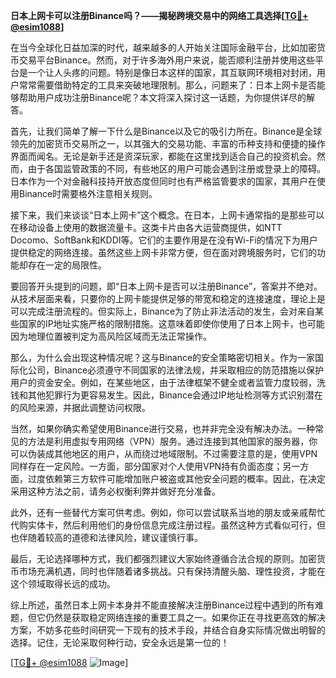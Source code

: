 **日本上网卡可以注册Binance吗？——揭秘跨境交易中的网络工具选择[[TG💪+ @esim1088](https://t.me/s/esim1088)]**

在当今全球化日益加深的时代，越来越多的人开始关注国际金融平台，比如加密货币交易平台Binance。然而，对于许多海外用户来说，能否顺利注册并使用这些平台是一个让人头疼的问题。特别是像日本这样的国家，其互联网环境相对封闭，用户常常需要借助特定的工具来突破地理限制。那么，问题来了：日本上网卡是否能够帮助用户成功注册Binance呢？本文将深入探讨这一话题，为你提供详尽的解答。

首先，让我们简单了解一下什么是Binance以及它的吸引力所在。Binance是全球领先的加密货币交易所之一，以其强大的交易功能、丰富的币种支持和便捷的操作界面而闻名。无论是新手还是资深玩家，都能在这里找到适合自己的投资机会。然而，由于各国监管政策的不同，有些地区的用户可能会遇到注册或登录上的障碍。日本作为一个对金融科技持开放态度但同时也有严格监管要求的国家，其用户在使用Binance时需要格外注意相关规则。

接下来，我们来谈谈“日本上网卡”这个概念。在日本，上网卡通常指的是那些可以在移动设备上使用的数据流量卡。这类卡片由各大运营商提供，如NTT Docomo、SoftBank和KDDI等。它们的主要作用是在没有Wi-Fi的情况下为用户提供稳定的网络连接。虽然这些上网卡非常方便，但在面对跨境服务时，它们的功能却存在一定的局限性。

要回答开头提到的问题，即“日本上网卡是否可以注册Binance”，答案并不绝对。从技术层面来看，只要你的上网卡能提供足够的带宽和稳定的连接速度，理论上是可以完成注册流程的。但实际上，Binance为了防止非法活动的发生，会对来自某些国家的IP地址实施严格的限制措施。这意味着即使你使用了日本上网卡，也可能因为地理位置被判定为高风险区域而无法正常操作。

那么，为什么会出现这种情况呢？这与Binance的安全策略密切相关。作为一家国际化公司，Binance必须遵守不同国家的法律法规，并采取相应的防范措施以保护用户的资金安全。例如，在某些地区，由于法律框架不健全或者监管力度较弱，洗钱和其他犯罪行为更容易发生。因此，Binance会通过IP地址检测等方式识别潜在的风险来源，并据此调整访问权限。

当然，如果你确实希望使用Binance进行交易，也并非完全没有解决办法。一种常见的方法是利用虚拟专用网络（VPN）服务。通过连接到其他国家的服务器，你可以伪装成其他地区的用户，从而绕过地域限制。不过需要注意的是，使用VPN同样存在一定风险。一方面，部分国家对个人使用VPN持有负面态度；另一方面，过度依赖第三方软件可能增加账户被盗或其他安全问题的概率。因此，在决定采用这种方法之前，请务必权衡利弊并做好充分准备。

此外，还有一些替代方案可供考虑。例如，你可以尝试联系当地的朋友或亲戚帮忙代购实体卡，然后利用他们的身份信息完成注册过程。虽然这种方式看似可行，但也伴随着较高的道德和法律风险，建议谨慎行事。

最后，无论选择哪种方式，我们都强烈建议大家始终遵循合法合规的原则。加密货币市场充满机遇，同时也伴随着诸多挑战。只有保持清醒头脑、理性投资，才能在这个领域取得长远的成功。

综上所述，虽然日本上网卡本身并不能直接解决注册Binance过程中遇到的所有难题，但它仍然是获取稳定网络连接的重要工具之一。如果你正在寻找更高效的解决方案，不妨多花些时间研究一下现有的技术手段，并结合自身实际情况做出明智的选择。记住，无论采取何种行动，安全永远是第一位的！

[[TG💪+ @esim1088](https://t.me/s/esim1088) ![Image](https://i.postimg.cc/4NQfJmqS/Snipaste-2025-05-13-00-14-12.png)]